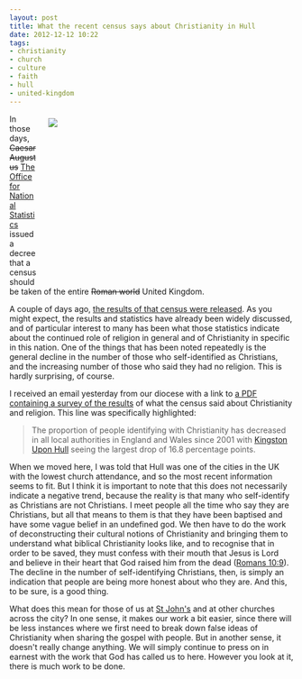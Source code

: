 ```yaml
---
layout: post
title: What the recent census says about Christianity in Hull
date: 2012-12-12 10:22
tags:
- christianity
- church
- culture
- faith
- hull
- united-kingdom
---
```

<div style="float: right; margin: 7px 1px 0px 20px; width: 434px; height: 294px;"><img src="https://dl.dropbox.com/u/3897986/Jake%20Blog%20Images/hull_old%20town.jpg" /></div>
<p>In those days, <span style="text-decoration: line-through;">Caesar Augustus</span> <a href="http://en.wikipedia.org/wiki/Office_for_National_Statistics" target="_blank">The Office for National Statistics </a>issued a decree that a census should be taken of the entire <span style="text-decoration: line-through;">Roman world</span> United Kingdom.</p>
<p>A couple of days ago, <a href="http://www.bbc.co.uk/news/uk-20677515" target="_blank">the results of that census were released</a>. As you might expect, the results and statistics have already been widely discussed, and of particular interest to many has been what those statistics indicate about the continued role of religion in general and of Christianity in specific in this nation. One of the things that has been noted repeatedly is the general decline in the number of those who self-identified as Christians, and the increasing number of those who said they had no religion. This is hardly surprising, of course.</p>
<p>I received an email yesterday from our diocese with a link to <a href="http://www.ons.gov.uk/ons/dcp171776_290510.pdf" target="_blank">a PDF containing a survey of the results</a> of what the census said about Christianity and religion. This line was specifically highlighted:</p>
<blockquote>
The proportion of people identifying with Christianity has decreased in all local authorities in England and Wales since 2001 with <a href="http://en.wikipedia.org/wiki/Kingston_Upon_Hull" target="_blank">Kingston Upon Hull</a> seeing the largest drop of 16.8 percentage points.
</blockquote>
<p>When we moved here, I was told that Hull was one of the cities in the UK with the lowest church attendance, and so the most recent information seems to fit. But I think it is important to note that this does not necessarily indicate a negative trend, because the reality is that many who self-identify as Christians are not Christians. I meet people all the time who say they are Christians, but all that means to them is that they have been baptised and have some vague belief in an undefined god. We then have to do the work of deconstructing their cultural notions of Christianity and bringing them to understand what biblical Christianity looks like, and to recognise that in order to be saved, they must confess with their mouth that Jesus is Lord and believe in their heart that God raised him from the dead (<a href="http://www.biblegateway.com/passage/?search=romans%2010:9-13&amp;version=NIV1984" target="_blank">Romans 10:9</a>). The decline in the number of self-identifying Christians, then, is simply an indication that people are being more honest about who they are. And this, to be sure, is a good thing.</p>

What does this mean for those of us at <a href="http://www.stjohnnewland.org.uk" target="_blank">St John's</a> and at other churches across the city? In one sense, it makes our work a bit easier, since there will be less instances where we first need to break down false ideas of Christianity when sharing the gospel with people. But in another sense, it doesn't really change anything. We will simply continue to press on in earnest with the work that God has called us to here. However you look at it, there is much work to be done.
